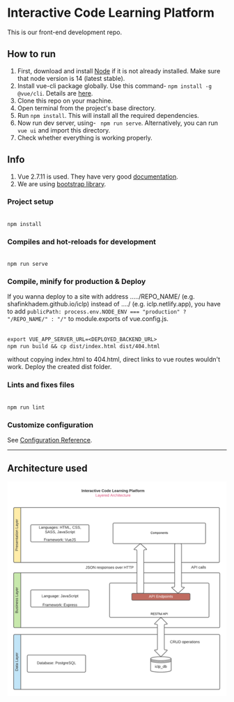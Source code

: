 

# Interactive Code Learning Platform
This is our front-end development repo.

## How to run
1. First, download and install  [Node](https://nodejs.org/en/) if it is not already installed. Make sure that node version is 14 (latest stable).
2. Install vue-cli package globally. Use this command-
``npm install -g @vue/cli``. Details are [here](https://cli.vuejs.org/guide/).
3. Clone this repo on your machine. 
4. Open terminal from the project's base directory.
5. Run ``npm install``. This will install all the required dependencies.
6. Now run dev server, using- `` npm run serve``. Alternatively, you can run `vue ui` and import this directory.
7. Check whether everything is working properly.


## Info
1. Vue 2.7.11  is used. They have very good [documentation](https://vuejs.org/v2/guide/).
2. We are using [bootstrap library](https://bootstrap-vue.org/docs).

### Project setup

```

npm install

```

  

### Compiles and hot-reloads for development

```

npm run serve

```

  

### Compile, minify for production & Deploy


If you wanna deploy to a site with address ...../REPO_NAME/ (e.g. shafinkhadem.github.io/iclp) instead of ..../ (e.g. iclp.netlify.app), you have to add `publicPath: process.env.NODE_ENV === "production" ? "/REPO_NAME/" : "/"` to module.exports of vue.config.js.

```

export VUE_APP_SERVER_URL=<DEPLOYED_BACKEND_URL>
npm run build && cp dist/index.html dist/404.html

```

without copying index.html to 404.html, direct links to vue routes wouldn't work. Deploy the created dist folder.

### Lints and fixes files

```

npm run lint

```

  

### Customize configuration

See [Configuration Reference](https://cli.vuejs.org/config/).

---
## Architecture used
![ICLP Architecture](./ICLP_Architecture.png)